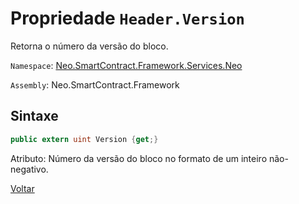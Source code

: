 # Propriedade `Header.Version`

Retorna o número da versão do bloco.

`Namespace`: [Neo.SmartContract.Framework.Services.Neo](../../neo.md)

`Assembly`: Neo.SmartContract.Framework

## Sintaxe

```c#
public extern uint Version {get;}
```

Atributo: Número da versão do bloco no formato de um inteiro não-negativo.



[Voltar](../header.md)
